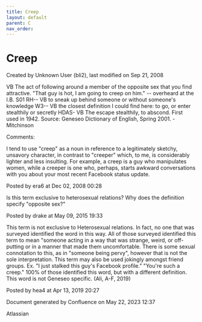 ```yaml
---
title: Creep
layout: default
parent: C
nav_order:
---
```


# Creep

Created by  Unknown User (bli2), last modified on Sep 21, 2008

VB The act of following around a member of the opposite sex that you find attractive. &quot;That guy is hot, I am going to creep on him.&quot; -- overheard at the I.B. S01 RH-- VB to sneak up behind someone or without someone's knowledge W3-- VB the closest definition I could find here: to go, or enter stealthily or secretly HDAS- VB The escape stealthily, to abscond. First used in 1942. Source: Geneseo Dictionary of English, Spring 2001. -Mitchinson

Comments:

I tend to use &quot;creep&quot; as a noun in reference to a legitimately sketchy, unsavory character, in contrast to &quot;creeper&quot; which, to me, is considerably lighter and less insulting. For example, a creep is a guy who manipulates women, while a creeper is one who, perhaps, starts awkward conversations with you about your most recent Facebook status update. 

Posted by era6 at Dec 02, 2008 00:28

Is this term exclusive to heterosexual relations? Why does the definition specify &quot;opposite sex?&quot;

Posted by drake at May 09, 2015 19:33

This term is not exclusive to Heterosexual relations. In fact, no one that was surveyed identified the word in this way. All of those surveyed identified this term to mean &quot;someone acting in a way that was strange, weird, or off-putting or in a manner that made them uncomfortable. There is some sexual connotation to this, as in &quot;someone being pervy&quot;, however that is not the sole interpretation. This term may also be used jokingly amongst friend groups. Ex. &quot;I just stalked this guy's Facebook profile.&quot; &quot;You're such a creep.&quot; 100% of those identified this word, but with a different definition. This word is not Geneseo specific. (Ali, A-F, 2019)

Posted by hea4 at Apr 13, 2019 20:27

Document generated by Confluence on May 22, 2023 12:37

Atlassian
